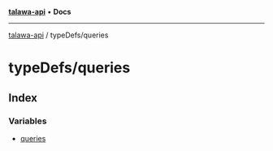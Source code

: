 [**talawa-api**](../../README.md) • **Docs**

***

[talawa-api](../../modules.md) / typeDefs/queries

# typeDefs/queries

## Index

### Variables

- [queries](variables/queries.md)

